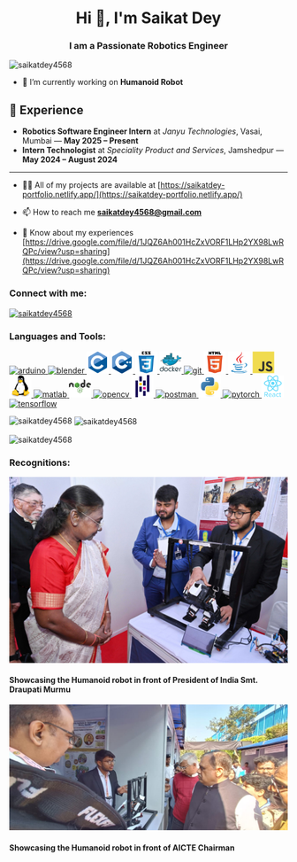 <h1 align="center">Hi 👋, I'm Saikat Dey</h1>
<h3 align="center">I am a Passionate Robotics Engineer</h3>

<p align="left"> <img src="https://komarev.com/ghpvc/?username=saikatdey4568&label=Profile%20views&color=0e75b6&style=flat" alt="saikatdey4568" /> </p>

- 🔭 I’m currently working on **Humanoid Robot**

## 🤝 Experience

- **Robotics Software Engineer Intern** at *Janyu Technologies*, Vasai, Mumbai — **May 2025 – Present**
- **Intern Technologist** at *Speciality Product and Services*, Jamshedpur — **May 2024 – August 2024**
---
 

- 👨‍💻 All of my projects are available at [https://saikatdey-portfolio.netlify.app/](https://saikatdey-portfolio.netlify.app/)

- 📫 How to reach me **saikatdey4568@gmail.com**

- 📄 Know about my experiences [https://drive.google.com/file/d/1JQZ6Ah001HcZxVORF1LHp2YX98LwRQPc/view?usp=sharing](https://drive.google.com/file/d/1JQZ6Ah001HcZxVORF1LHp2YX98LwRQPc/view?usp=sharing)

<h3 align="left">Connect with me:</h3>
<p align="left">
<a href="https://linkedin.com/in/saikatdey4568" target="blank"><img align="center" src="https://raw.githubusercontent.com/rahuldkjain/github-profile-readme-generator/master/src/images/icons/Social/linked-in-alt.svg" alt="saikatdey4568" height="30" width="40" /></a>
</p>

<h3 align="left">Languages and Tools:</h3>
<p align="left"> <a href="https://www.arduino.cc/" target="_blank" rel="noreferrer"> <img src="https://cdn.worldvectorlogo.com/logos/arduino-1.svg" alt="arduino" width="40" height="40"/> </a> <a href="https://www.blender.org/" target="_blank" rel="noreferrer"> <img src="https://download.blender.org/branding/community/blender_community_badge_white.svg" alt="blender" width="40" height="40"/> </a> <a href="https://www.cprogramming.com/" target="_blank" rel="noreferrer"> <img src="https://raw.githubusercontent.com/devicons/devicon/master/icons/c/c-original.svg" alt="c" width="40" height="40"/> </a> <a href="https://www.w3schools.com/cpp/" target="_blank" rel="noreferrer"> <img src="https://raw.githubusercontent.com/devicons/devicon/master/icons/cplusplus/cplusplus-original.svg" alt="cplusplus" width="40" height="40"/> </a> <a href="https://www.w3schools.com/css/" target="_blank" rel="noreferrer"> <img src="https://raw.githubusercontent.com/devicons/devicon/master/icons/css3/css3-original-wordmark.svg" alt="css3" width="40" height="40"/> </a> <a href="https://www.docker.com/" target="_blank" rel="noreferrer"> <img src="https://raw.githubusercontent.com/devicons/devicon/master/icons/docker/docker-original-wordmark.svg" alt="docker" width="40" height="40"/> </a> <a href="https://git-scm.com/" target="_blank" rel="noreferrer"> <img src="https://www.vectorlogo.zone/logos/git-scm/git-scm-icon.svg" alt="git" width="40" height="40"/> </a> <a href="https://www.w3.org/html/" target="_blank" rel="noreferrer"> <img src="https://raw.githubusercontent.com/devicons/devicon/master/icons/html5/html5-original-wordmark.svg" alt="html5" width="40" height="40"/> </a> <a href="https://www.java.com" target="_blank" rel="noreferrer"> <img src="https://raw.githubusercontent.com/devicons/devicon/master/icons/java/java-original.svg" alt="java" width="40" height="40"/> </a> <a href="https://developer.mozilla.org/en-US/docs/Web/JavaScript" target="_blank" rel="noreferrer"> <img src="https://raw.githubusercontent.com/devicons/devicon/master/icons/javascript/javascript-original.svg" alt="javascript" width="40" height="40"/> </a> <a href="https://www.linux.org/" target="_blank" rel="noreferrer"> <img src="https://raw.githubusercontent.com/devicons/devicon/master/icons/linux/linux-original.svg" alt="linux" width="40" height="40"/> </a> <a href="https://www.mathworks.com/" target="_blank" rel="noreferrer"> <img src="https://upload.wikimedia.org/wikipedia/commons/2/21/Matlab_Logo.png" alt="matlab" width="40" height="40"/> </a> <a href="https://nodejs.org" target="_blank" rel="noreferrer"> <img src="https://raw.githubusercontent.com/devicons/devicon/master/icons/nodejs/nodejs-original-wordmark.svg" alt="nodejs" width="40" height="40"/> </a> <a href="https://opencv.org/" target="_blank" rel="noreferrer"> <img src="https://www.vectorlogo.zone/logos/opencv/opencv-icon.svg" alt="opencv" width="40" height="40"/> </a> <a href="https://pandas.pydata.org/" target="_blank" rel="noreferrer"> <img src="https://raw.githubusercontent.com/devicons/devicon/2ae2a900d2f041da66e950e4d48052658d850630/icons/pandas/pandas-original.svg" alt="pandas" width="40" height="40"/> </a> <a href="https://postman.com" target="_blank" rel="noreferrer"> <img src="https://www.vectorlogo.zone/logos/getpostman/getpostman-icon.svg" alt="postman" width="40" height="40"/> </a> <a href="https://www.python.org" target="_blank" rel="noreferrer"> <img src="https://raw.githubusercontent.com/devicons/devicon/master/icons/python/python-original.svg" alt="python" width="40" height="40"/> </a> <a href="https://pytorch.org/" target="_blank" rel="noreferrer"> <img src="https://www.vectorlogo.zone/logos/pytorch/pytorch-icon.svg" alt="pytorch" width="40" height="40"/> </a> <a href="https://reactjs.org/" target="_blank" rel="noreferrer"> <img src="https://raw.githubusercontent.com/devicons/devicon/master/icons/react/react-original-wordmark.svg" alt="react" width="40" height="40"/> </a> <a href="https://www.tensorflow.org" target="_blank" rel="noreferrer"> <img src="https://www.vectorlogo.zone/logos/tensorflow/tensorflow-icon.svg" alt="tensorflow" width="40" height="40"/> </a> </p>

<p><img align="left" src="https://github-readme-stats.vercel.app/api/top-langs?username=saikatdey4568&show_icons=true&locale=en&layout=compact" alt="saikatdey4568" /></p>

<p>&nbsp;<img align="center" src="https://github-readme-stats.vercel.app/api?username=saikatdey4568&show_icons=true&locale=en" alt="saikatdey4568" /></p>

<p><img align="center" src="https://github-readme-streak-stats.herokuapp.com/?user=saikatdey4568&" alt="saikatdey4568" /></p>

<h3 align="left">Recognitions:</h3>

![image alt](https://github.com/Saikatdey4568/Saikatdey4568/blob/8ef2f07bf3d6305d2034c089d8fc8fe8d16c1764/president_showcasing_humanoid.jpg)

<h4 aligh="left"> Showcasing the Humanoid robot in front of President of India Smt. Draupati Murmu </h4>


![image alt](https://github.com/Saikatdey4568/Saikatdey4568/blob/3e3465e22cccc151ba711ceb9a1f493b7e0926c4/WhatsApp%20Image%202025-03-12%20at%2000.29.40_56ff34d1.jpg)
<h4 aligh="left"> Showcasing the Humanoid robot in front of AICTE Chairman</h4>
